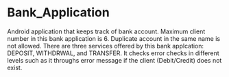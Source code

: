 # Bank_Application
Android application that keeps track of bank account. Maximum client number in this bank application is 6. 
Duplicate account in the same name is not allowed.
There are three services offered by this bank applcation: DEPOSIT, WITHDRWAL, and TRANSFER.
It checks error checks in different levels such as it throughs error message if the client (Debit/Credit) does not exist.
